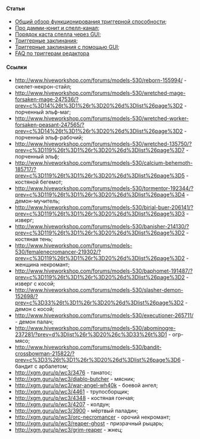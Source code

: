 ﻿#### Статьи

* [Общий обзор функционирования триггерной способности](http://wc3life.com/forum/28-38171-1);
* [Про дамми-юнит и спелл-канал](http://war3mapeditor.ucoz.org/index/spelmejkerstvo_urok_1/0-65);
* [Порядок каста спелла через GUI](http://www.hiveworkshop.com/forums/world-editor-help-zone-98/order-dummy-unit-cast-any-spell-211710/index2.html);
* [Триггерные заклинания](http://war3mapeditor.ucoz.org/publ/kartostroenie/triggery/triggernye_zaklinanija/4-1-0-62);
* [Триггерные заклинания с помощью GUI](http://xgm.guru/p/wc3/gui-examples-trigger-spell);
* [FAQ по триггерам редактора](http://wc3-maps.ru/faq/1-1)

#### Ссылки

* http://www.hiveworkshop.com/forums/models-530/reborn-155994/ - скелет-некрон-стайл;
* http://www.hiveworkshop.com/forums/models-530/wretched-mage-forsaken-mage-247536/?prev=c%3D14%26t%3D1%26r%3D20%26d%3Dlist%26page%3D2 - порченный эльф-маг;
* http://www.hiveworkshop.com/forums/models-530/wretched-worker-forsaken-peasant-247565/?prev=c%3D14%26t%3D1%26r%3D20%26d%3Dlist%26page%3D2 - порченный эльф-рабочий;
* http://www.hiveworkshop.com/forums/models-530/wretched-135750/?prev=c%3D119%26t%3D1%26r%3D20%26d%3Dlist%26page%3D7 - порченный эльф;
* http://www.hiveworkshop.com/forums/models-530/calcium-behemoth-185717/?prev=c%3D119%26t%3D1%26r%3D20%26d%3Dlist%26page%3D5 - костяной бегемот;
* http://www.hiveworkshop.com/forums/models-530/tormentor-192344/?prev=c%3D119%26t%3D1%26r%3D20%26d%3Dlist%26page%3D4 - демон-мучитель;
* http://www.hiveworkshop.com/forums/models-530/birial-buer-206141/?prev=c%3D119%26t%3D1%26r%3D20%26d%3Dlist%26page%3D3 - изверг;
* http://www.hiveworkshop.com/forums/models-530/banisher-214130/?prev=c%3D119%26t%3D1%26r%3D20%26d%3Dlist%26page%3D2 - костяная тень;
* http://www.hiveworkshop.com/forums/models-530/femalenecromancer-219302/?prev=c%3D119%26t%3D1%26r%3D20%26d%3Dlist%26page%3D2 - женщина некромант;
* http://www.hiveworkshop.com/forums/models-530/baphomet-191487/?prev=c%3D119%26t%3D1%26r%3D20%26d%3Dlist%26page%3D2 - изверг с косой;
* http://www.hiveworkshop.com/forums/models-530/slasher-demon-152698/?prev=c%3D33%26t%3D1%26r%3D20%26d%3Dlist%26page%3D2 - демон с косой;
* http://www.hiveworkshop.com/forums/models-530/executioner-265711/ - демон палач;
* http://www.hiveworkshop.com/forums/models-530/abominogre-237281/?prev=d%3Dlist%26r%3D20%26c%3D33%26t%3D1 - огр-мясо;
* http://www.hiveworkshop.com/forums/models-530/bandit-crossbowman-215822/?prev=c%3D3%26t%3D1%26r%3D20%26d%3Dlist%26page%3D6 - бандит с арбалетом;
* http://xgm.guru/p/wc3/3476 - танатос;
* http://xgm.guru/p/wc3/diablo-butcher - мясник;
* http://xgm.guru/p/wc3/war-angel-wh40k - боевой ангел;
* http://xgm.guru/p/wc3/4461 - трупосборщик;
* http://xgm.guru/p/wc3/4348 - костяная гончая;
* http://xgm.guru/p/wc3/4207 - колдун;
* http://xgm.guru/p/wc3/3900 - мёртвый паладин;
* http://xgm.guru/p/wc3/orc-necromancer - орочий некромант;
* http://xgm.guru/p/wc3/reaper-ghost - призрачный рыцарь;
* http://xgm.guru/p/wc3/grim-reaper - жнец;